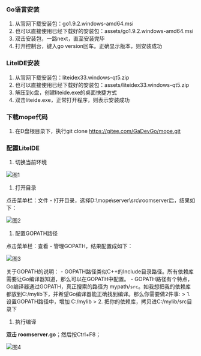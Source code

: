 ### Go语言安装

  1. 从官网下载安装包：go1.9.2.windows-amd64.msi
  1. 也可以直接使用已经下载好的安装包：assets/go1.9.2.windows-amd64.msi
  1. 双击安装包，一路next，直至安装完毕
  1. 打开控制台，键入go version回车。正确显示版本，则安装成功


### LiteIDE安装

  1. 从官网下载安装包：liteidex33.windows-qt5.zip
  1. 也可以直接使用已经下载好的安装包：assets/liteidex33.windows-qt5.zip
  1. 解压到c盘，创建liteide.exe的桌面快捷方式
  1. 双击liteide.exe，正常打开程序，则表示安装成功


### 下载mope代码

  1. 在D盘根目录下，执行git clone https://gitee.com/GaDevGo/mope.git


### 配置LiteIDE

  1. 切换当前环境

  ![图1](https://gitee.com/GaDevGo/mope/raw/master/server/doc/1.启动程序/assets/a.jpg)

  1. 打开目录

  点击菜单栏：文件 - 打开目录，选择D:\\mope\\server\\src\\roomserver后，结果如下：

  ![图2](https://gitee.com/GaDevGo/mope/raw/master/server/doc/1.启动程序/assets/b.jpg)

  1. 配置GOPATH路径

  点击菜单栏：查看 - 管理GOPATH，结果配置成如下：

  ![图3](https://gitee.com/GaDevGo/mope/raw/master/server/doc/1.启动程序/assets/c.jpg)

  关于GOPATH的说明：
    - GOPATH路径类似C++的Include目录路径。所有依赖库需要让Go编译器知道，那么可以在GOPATH中配置。
    - GOPATH路径有个特点，Go编译器通过GOPATH，真正搜索的路径为 mypath/`src`。如我想把我的依赖库都放到C:/mylib下，并希望Go编译器能正确找到编译。那么你需要做2件事:
       > 1. 设置GOPATH路径中，增加 C:/mylib
       > 2. 把你的依赖库，拷贝进C:/mylib/src目录下

  1. 执行编译

  **双击 roomserver.go**；然后按Ctrl+F8；

  ![图4](https://gitee.com/GaDevGo/mope/raw/master/server/doc/1.启动程序/assets/d.jpg)

